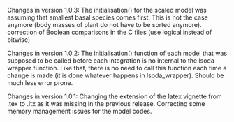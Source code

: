 Changes in version 1.0.3:
  The initialisation() for the scaled model was assuming that smallest basal species comes first. This is not the case anymore (body masses of plant do not have to be sorted anymore). 
  correction of Boolean comparisons in the C files (use logical instead of bitwise)

Changes in version 1.0.2:
  The initialisation() function of each model that was supposed to be called before each integration is no internal to the lsoda wrapper function. Like that, there is no need to call this function each time a change is made (it is done whatever happens in lsoda_wrapper). Should be much less error prone.  

Changes in version 1.0.1:
  Changing the extension of the latex vignette from .tex to .ltx as it was missing in the previous release. 
  Correcting some memory management issues for the model codes.